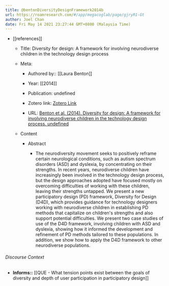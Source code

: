 ```yaml
---
title: @bentonDiversityDesignFramework2014b
url: https://roamresearch.com/#/app/megacoglab/page/gjryR1-Gt
author: Joel Chan
date: Fri May 14 2021 23:27:44 GMT+0800 (Malaysia Time)
---
```


- [[references]]

    - Title: Diversity for design: A framework for involving neurodiverse children in the technology design process

    - Meta:

        - Authored by:: [[Laura Benton]]

        - Year: [[2014]]

        - Publication: undefined

        - Zotero link: [Zotero Link](zotero://select/items/7_PDEISDK9)

        - URL: [Benton et al. (2014). Diversity for design: A framework for involving neurodiverse children in the technology design process. undefined](https://doi.org/10.1145/2556288.2557244)

    - Content

        - Abstract

            - The neurodiversity movement seeks to positively reframe certain neurological conditions, such as autism spectrum disorders (ASD) and dyslexia, by concentrating on their strengths. In recent years, neurodiverse children have increasingly been involved in the technology design process, but the design approaches adopted have focused mostly on overcoming difficulties of working with these children, leaving their strengths untapped. We present a new participatory design (PD) framework, Diversity for Design (D4D), which provides guidance for technology designers working with neurodiverse children in establishing PD methods that capitalize on children's strengths and also support potential difficulties. We present two case studies of use of the D4D framework, involving children with ASD and dyslexia, showing how it informed the development and refinement of PD methods tailored to these populations. In addition, we show how to apply the D4D framework to other neurodiverse populations.

###### Discourse Context

- **Informs::** [[QUE - What tension points exist between the goals of diversity and depth of user participation in participatory design]]
